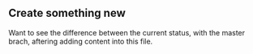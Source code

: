 ## Create something new 

Want to see the difference between the current status, with the master brach, aftering adding content into this file. 